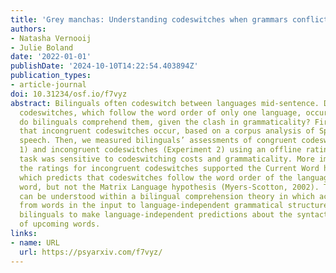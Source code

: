 ```yaml
---
title: 'Grey manchas: Understanding codeswitches when grammars conflict'
authors:
- Natasha Vernooij
- Julie Boland
date: '2022-01-01'
publishDate: '2024-10-10T14:22:54.403894Z'
publication_types:
- article-journal
doi: 10.31234/osf.io/f7vyz
abstract: Bilinguals often codeswitch between languages mid-sentence. Do incongruent
  codeswitches, which follow the word order of only one language, occur? If so, how
  do bilinguals comprehend them, given the clash in grammaticality? First, we demonstrated
  that incongruent codeswitches occur, based on a corpus analysis of Spanish-English
  speech. Then, we measured bilinguals’ assessments of congruent codeswitches (Experiment
  1) and incongruent codeswitches (Experiment 2) using an offline rating task. This
  task was sensitive to codeswitching costs and grammaticality. More importantly,
  the ratings for incongruent codeswitches supported the Current Word hypothesis,
  which predicts that codeswitches follow the word order of the language of the current
  word, but not the Matrix Language hypothesis (Myers-Scotton, 2002). These results
  can be understood within a bilingual comprehension theory in which activation spreads
  from words in the input to language-independent grammatical structures, leading
  bilinguals to make language-independent predictions about the syntactic category
  of upcoming words.
links:
- name: URL
  url: https://psyarxiv.com/f7vyz/
---
```

